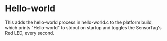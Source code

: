 Hello-world
===========

This adds the hello-world process in hello-world.c to the platform build, which
prints "Hello-world" to stdout on startup and toggles the SensorTag's Red LED, every second.


